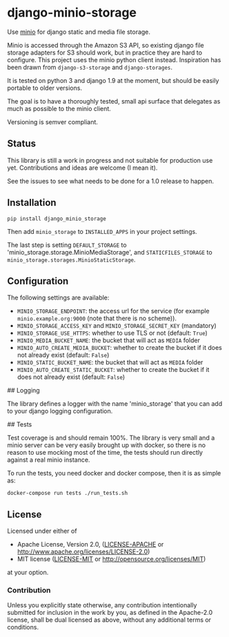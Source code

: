 # django-minio-storage

Use [minio](https://minio.io) for django static and media file storage.

Minio is accessed through the Amazon S3 API, so existing django file
storage adapters for S3 should work, but in practice they are hard to
configure. This project uses the minio python client instead. Inspiration has
been drawn from `django-s3-storage` and `django-storages`.

It is tested on python 3 and django 1.9 at the moment, but should be easily
portable to older versions.

The goal is to have a thoroughly tested, small api surface that delegates as
much as possible to the minio client.

Versioning is semver compliant.

## Status

This library is still a work in progress and not suitable for production
use yet. Contributions and ideas are welcome (I mean it).

See the issues to see what needs to be done for a 1.0 release to happen.

## Installation

    pip install django_minio_storage

Then add `minio_storage` to `INSTALLED_APPS` in your project settings.

The last step is setting `DEFAULT_STORAGE` to
'minio_storage.storage.MinioMediaStorage', and `STATICFILES_STORAGE` to
`minio_storage.storages.MinioStaticStorage`.

## Configuration

The following settings are available:

- `MINIO_STORAGE_ENDPOINT`: the access url for the service (for example
    `minio.example.org:9000` (note that there is no scheme)).
- `MINIO_STORAGE_ACCESS_KEY` and `MINIO_STORAGE_SECRET_KEY` (mandatory)
- `MINIO_STORAGE_USE_HTTPS`: whether to use TLS or not (default: `True`)
- `MINIO_MEDIA_BUCKET_NAME`: the bucket that will act as `MEDIA` folder
- `MINIO_AUTO_CREATE_MEDIA_BUCKET`: whether to create the bucket if it does not
already exist (default: `False`)
- `MINIO_STATIC_BUCKET_NAME`: the bucket that will act as `MEDIA` folder
- `MINIO_AUTO_CREATE_STATIC_BUCKET`: whether to create the bucket if it does not
already exist (default: `False`)

## Logging

The library defines a logger with the name 'minio_storage' that you can add to
your django logging configuration.

## Tests

Test coverage is and should remain 100%. The library is very small and a minio
server can be very easily brought up with docker, so there is no reason to use
mocking most of the time, the tests should run directly against a real minio
instance.

To run the tests, you need docker and docker compose, then it is as simple as:

    docker-compose run tests ./run_tests.sh

## License

Licensed under either of

 * Apache License, Version 2.0, ([LICENSE-APACHE](LICENSE-APACHE)
   or http://www.apache.org/licenses/LICENSE-2.0)
 * MIT license ([LICENSE-MIT](LICENSE-MIT)
   or http://opensource.org/licenses/MIT)

at your option.

### Contribution

Unless you explicitly state otherwise, any contribution intentionally submitted
for inclusion in the work by you, as defined in the Apache-2.0 license, shall be dual licensed as above, without any
additional terms or conditions.

